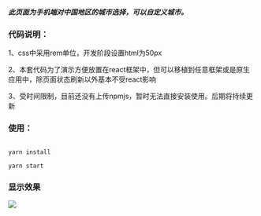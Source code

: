 <h5>此页面为手机端对中国地区的城市选择，可以自定义城市。</h5>

<h3>代码说明：</h3>
1、css中采用rem单位，开发阶段设置html为50px

2、本套代码为了演示方便放置在react框架中，但可以移植到任意框架或是原生应用中，除页面状态刷新以外基本不受react影响

3、受时间限制，目前还没有上传npmjs，暂时无法直接安装使用。后期将持续更新


<h3>使用：</h3>
<code>
yarn install
</code>
<code>
yarn start
</code>

<h3>显示效果</h3>
<img src="https://github.com/zcong100/selectAddress/blob/master/readmeImg/index.png" />
